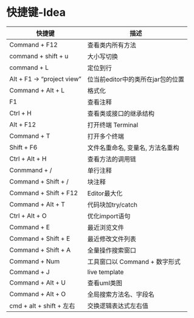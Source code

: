# 快捷键-Idea



| 快捷键                     | 描述                              |
| -------------------------- | --------------------------------- |
| Command + F12              | 查看类内所有方法                  |
| command + shift + u        | 大小写切换                        |
| command + L                | 定位到行                          |
| Alt + F1 -> “project view” | 位当前editor中的类所在jar包的位置 |
| Command + Alt + L          | 格式化                            |
| F1                         | 查看注释                          |
| Ctrl + H                   | 查看类或接口的继承结构            |
| Alt + F12                  | 打开终端 Terminal                 |
| Command + T                | 打开多个终端                      |
| Shift + F6                 | 文件名重命名, 变量名, 方法名重构  |
| Ctrl + Alt + H             | 查看方法的调用链                  |
| Conmmand + /               | 单行注释                          |
| Command + Shift + /        | 块注释                            |
| Command + Shift + F12      | Editor最大化                      |
| Command + Alt + T          | 代码块加try/catch                 |
| Ctrl + Alt + O             | 优化import语句                    |
| Command + E                | 最近浏览文件                      |
| Command + Shift + E        | 最近修改文件列表                  |
| Command + Shift + A        | 全量操作搜索窗口                  |
| Command + Num              | 工具窗口以 Command + 数字形式     |
| Command + J                | live template                     |
| Command + Alt + U          | 查看uml类图                       |
| Command + Alt + O          | 全局搜索方法名、字段名            |
| cmd + alt + shift + 左右   | 交换逻辑表达式左右值              |






